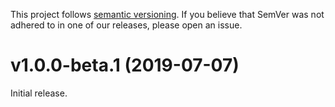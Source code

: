 This project follows [semantic versioning](https://semver.org/spec/v2.0.0.html). If you believe that
SemVer was not adhered to in one of our releases, please open an issue.

# v1.0.0-beta.1 (2019-07-07)

Initial release.
